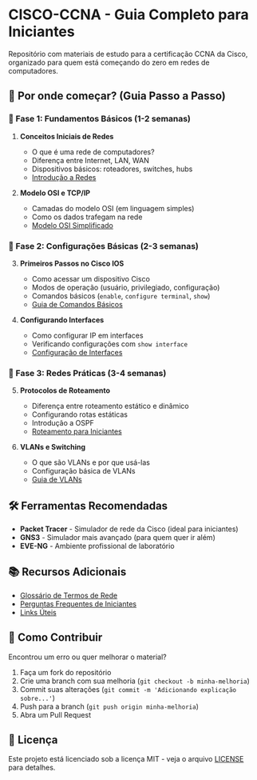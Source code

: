 # CISCO-CCNA - Guia Completo para Iniciantes

Repositório com materiais de estudo para a certificação CCNA da Cisco, organizado para quem está começando do zero em redes de computadores.

## 🌟 Por onde começar? (Guia Passo a Passo)

### 📌 Fase 1: Fundamentos Básicos (1-2 semanas)
1. **Conceitos Iniciais de Redes**
   - O que é uma rede de computadores?
   - Diferença entre Internet, LAN, WAN
   - Dispositivos básicos: roteadores, switches, hubs
   - [Introdução a Redes](Fundamentos/01-Introducao-Redes.md)

2. **Modelo OSI e TCP/IP**
   - Camadas do modelo OSI (em linguagem simples)
   - Como os dados trafegam na rede
   - [Modelo OSI Simplificado](Fundamentos/02-Modelo-OSI-TCPIP.md)

### 📌 Fase 2: Configurações Básicas (2-3 semanas)
3. **Primeiros Passos no Cisco IOS**
   - Como acessar um dispositivo Cisco
   - Modos de operação (usuário, privilegiado, configuração)
   - Comandos básicos (`enable`, `configure terminal`, `show`)
   - [Guia de Comandos Básicos](Comandos/01-Comandos-Basicos.md)

4. **Configurando Interfaces**
   - Como configurar IP em interfaces
   - Verificando configurações com `show interface`
   - [Configuração de Interfaces](Labs/01-Config-Interface.md)

### 📌 Fase 3: Redes Práticas (3-4 semanas)
5. **Protocolos de Roteamento**
   - Diferença entre roteamento estático e dinâmico
   - Configurando rotas estáticas
   - Introdução a OSPF
   - [Roteamento para Iniciantes](Protocolos/01-Roteamento-Estatico.md)

6. **VLANs e Switching**
   - O que são VLANs e por que usá-las
   - Configuração básica de VLANs
   - [Guia de VLANs](Switching/01-Introducao-VLANs.md)

## 🛠️ Ferramentas Recomendadas
- **Packet Tracer** - Simulador de rede da Cisco (ideal para iniciantes)
- **GNS3** - Simulador mais avançado (para quem quer ir além)
- **EVE-NG** - Ambiente profissional de laboratório

## 📚 Recursos Adicionais
- [Glossário de Termos de Rede](Glossario.md)
- [Perguntas Frequentes de Iniciantes](FAQ-Iniciantes.md)
- [Links Úteis](Links-Uteis.md)

## 🚀 Como Contribuir
Encontrou um erro ou quer melhorar o material? 
1. Faça um fork do repositório
2. Crie uma branch com sua melhoria (`git checkout -b minha-melhoria`)
3. Commit suas alterações (`git commit -m 'Adicionando explicação sobre...'`)
4. Push para a branch (`git push origin minha-melhoria`)
5. Abra um Pull Request

## 📝 Licença
Este projeto está licenciado sob a licença MIT - veja o arquivo [LICENSE](LICENSE) para detalhes.